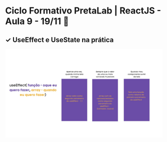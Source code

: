 # Ciclo Formativo PretaLab | ReactJS - Aula 9 - 19/11 🚀

## ✓ UseEffect e UseState na prática

<img src='./useEffects.jpeg'>
